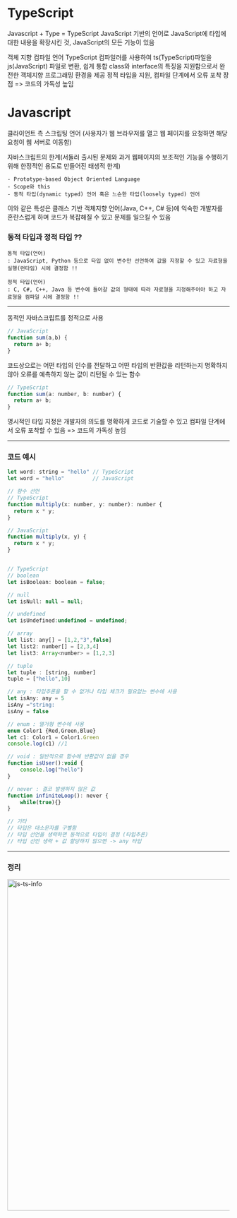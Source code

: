 # TypeScript

Javascript + Type = TypeScript
JavaScript 기반의 언어로 JavaScript에 타입에 대한 내용을 확장시킨 것, JavaScript의 모든 기능이 있음

객체 지향 컴파일 언어
TypeScript 컴파일러를 사용하여 ts(TypeScript)파일을 js(JavaScript) 파일로 변환, 쉽게 통합
class와 interface의 특징을 지원함으로서 완전한 객체지향 프로그래밍 환경을 제공
정적 타입을 지원, 컴파일 단계에서 오류 포착 장점 => 코드의 가독성 높임

# Javascript

클라이언트 측 스크립팅 언어 (사용자가 웹 브라우저를 열고 웹 페이지를 요청하면 해당 요청이 웹 서버로 이동함)

자바스크립트의 한계(서둘러 출시된 문제와 과거 웹페이지의 보조적인 기능을 수행하기 위해 한정적인 용도로 만들어진 태생적 한계)

```
- Prototype-based Object Oriented Language
- Scope와 this
- 동적 타입(dynamic typed) 언어 혹은 느슨한 타입(loosely typed) 언어
```

이와 같은 특성은 클래스 기반 객체지향 언어(Java, C++, C# 등)에 익숙한 개발자를 혼란스럽게 하며 코드가 복잡해질 수 있고 문제를 일으킬 수 있음

### 동적 타입과 정적 타입 ??

```
동적 타입(언어)
: JavaScript, Python 등으로 타입 없이 변수만 선언하여 값을 지정할 수 있고 자료형을 실행(런타임) 시에 결정함 !!

정적 타입(언어)
: C, C#, C++, Java 등 변수에 들어갈 값의 형태에 따라 자료형을 지정해주어야 하고 자료형을 컴파일 시에 결정함 !!
```

---

동적인 자바스크립트를 정적으로 사용

```javascript
// JavaScript
function sum(a,b) {
  return a+ b;
}
```

코드상으로는 어떤 타입의 인수를 전달하고 어떤 타입의 반환값을 리턴하는지 명확하지 않아 오류를 예측하지 않는 값이 리턴될 수 있는 함수

```javascript
// TypeScript
function sum(a: number, b: number) {
  return a+ b;
}
```

명시적인 타입 지정은 개발자의 의도를 명확하게 코드로 기술할 수 있고 컴파일 단계에서 오류 포착할 수 있음 => 코드의 가독성 높임

---

### 코드 예시

```javascript
let word: string = "hello" // TypeScript
let word = "hello"         // JavaScript

// 함수 선언
// TypeScript
function multiply(x: number, y: number): number {
  return x * y;
}

// JavaScript
function multiply(x, y) {
  return x * y;
}


// TypeScript
// boolean
let isBoolean: boolean = false;

// null
let isNull: null = null;

// undefined
let isUndefined:undefined = undefined;

// array
let list: any[] = [1,2,"3",false]
let list2: number[] = [2,3,4]
let list3: Array<number> = [1,2,3]

// tuple
let tuple : [string, number]
tuple = ["hello",10]

// any : 타입추론을 할 수 없거나 타입 체크가 필요없는 변수에 사용
let isAny: any = 5
isAny ="string:
isAny = false

// enum : 열거형 변수에 사용
enum Color1 {Red,Green,Blue}
let c1: Color1 = Color1.Green
console.log(c1) //1

// void : 일반적으로 함수에 반환값이 없을 경우
function isUser():void {
	console.log("hello")
}

// never : 결코 발생하지 않은 값
function infiniteLoop(): never {
	while(true){}
}

// 기타
// 타입은 대소문자를 구별함
// 타입 선언을 생략하면 동적으로 타입이 결정 (타입추론)
// 타입 선언 생략 + 값 할당하지 않으면 -> any 타입

```

---

### 정리
<img width="751" alt="js-ts-info" src="https://user-images.githubusercontent.com/71997900/195474850-e98413aa-13d5-4a33-a2dd-677677401be4.png">


